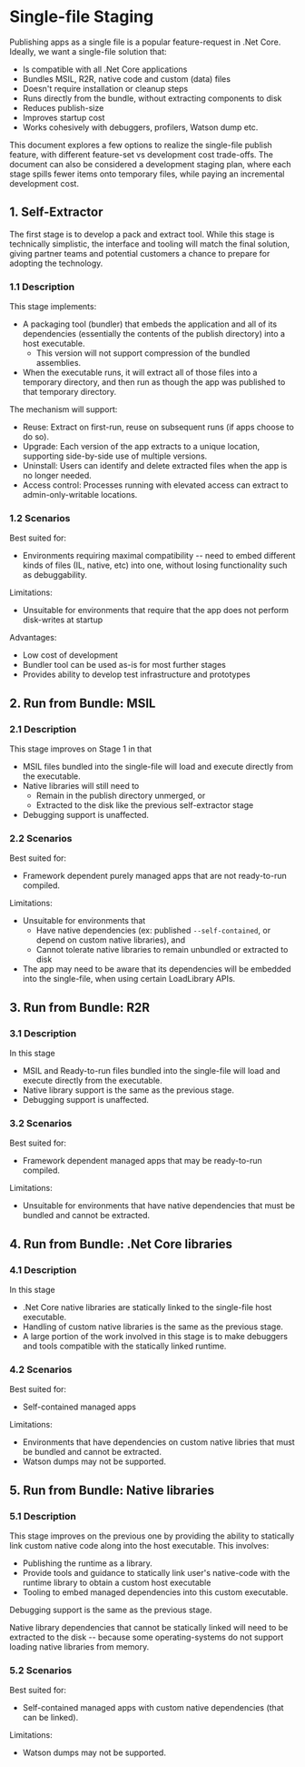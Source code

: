 # Single-file Staging 

Publishing apps as a single file is a popular feature-request in .Net Core. Ideally, we want a single-file solution that:

* Is compatible with all .Net Core applications
* Bundles MSIL, R2R, native code and custom (data) files
* Doesn't require installation or cleanup steps
* Runs directly from the bundle, without extracting components to disk
* Reduces publish-size
* Improves startup cost
* Works cohesively with debuggers, profilers, Watson dump etc. 

This document explores a few options to realize the single-file publish feature, with different feature-set vs development cost trade-offs. The document can also be considered a development staging plan, where each stage spills fewer items onto temporary files, while paying an incremental development cost.

## 1. Self-Extractor

The first stage is to develop a pack and extract tool.
While this stage is technically simplistic, the interface and tooling will match the final solution, giving partner teams and potential customers a chance to prepare for adopting the technology.

### 1.1 Description

This stage implements:

* A  packaging tool (bundler) that embeds the application and all of its dependencies (essentially the contents of the publish directory) into a host executable. 
	* This version will not support compression of the bundled assemblies.
* When the executable runs, it will extract all of those files into a temporary directory, and then run as though the app was published to that temporary directory.

The mechanism will support:

* Reuse: Extract on first-run, reuse on subsequent runs (if apps choose to do so).
* Upgrade: Each version of the app extracts to a unique location, supporting side-by-side use of multiple versions.
* Uninstall: Users can identify and delete extracted files when the app is no longer needed.
* Access control: Processes running with elevated access can extract to admin-only-writable locations.

### 1.2 Scenarios

Best suited for:

* Environments requiring maximal compatibility -- need to embed different kinds of files (IL, native, etc) into one, without losing functionality such as debuggability.

Limitations:

* Unsuitable for environments that require that the app does not perform disk-writes at startup

Advantages:

* Low cost of development
* Bundler tool can be used as-is for most further stages
* Provides ability to develop test infrastructure and prototypes

## 2. Run from Bundle: MSIL

### 2.1 Description

This stage improves on Stage 1 in that 

* MSIL files bundled into the single-file will load and execute directly from the executable.
* Native libraries will still need to 
	* Remain in the publish directory unmerged, or
	* Extracted to the disk like the previous self-extractor stage
* Debugging support is unaffected. 

### 2.2 Scenarios

Best suited for:

* Framework dependent purely managed apps that are not ready-to-run compiled.

Limitations:

* Unsuitable for environments that 
	* Have native dependencies (ex: published `--self-contained`, or depend on custom native libraries), and 
	* Cannot tolerate native libraries to remain unbundled or extracted to disk
* The app may need to be aware that its dependencies will be embedded into the single-file, when using certain LoadLibrary APIs.

## 3. Run from Bundle:  R2R

### 3.1 Description

In this stage

* MSIL and Ready-to-run files bundled into the single-file will load and execute directly from the executable.
* Native library support is the same as the previous stage.
* Debugging support is unaffected. 

### 3.2 Scenarios

Best suited for:

* Framework dependent managed apps that may be ready-to-run compiled.

Limitations:

* Unsuitable for environments that have native dependencies that must be bundled and cannot be extracted.

## 4. Run from Bundle: .Net Core libraries 

### 4.1 Description

In this stage

* .Net Core native libraries are statically linked to the single-file host executable.
* Handling of custom native libraries is the same as the previous stage.
* A large portion of the work involved in this stage is to make debuggers and tools compatible with the statically linked runtime.

### 4.2 Scenarios

Best suited for:

* Self-contained managed apps

Limitations:

* Environments that have dependencies on custom native libries that must be bundled and cannot be extracted.
* Watson dumps may not be supported.

## 5. Run from Bundle: Native libraries

### 5.1 Description

This stage improves on the previous one by providing the ability to statically link custom native code along into the host executable. This involves:

- Publishing the runtime as a library.
- Provide tools and guidance to statically link user's native-code with the runtime library to obtain a custom host executable
- Tooling to embed managed dependencies into this custom executable.

 Debugging support is the same as the previous stage.

Native library dependencies that cannot be statically linked will need to be extracted to the disk -- because some operating-systems do not support loading native libraries from memory.

### 5.2 Scenarios

Best suited for:

* Self-contained managed apps with custom native dependencies (that can be linked).

Limitations:

* Watson dumps may not be supported.
